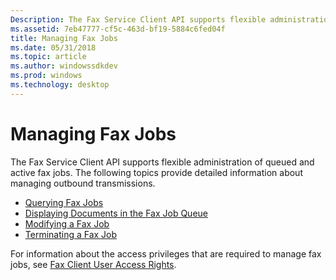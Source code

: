 ```yaml
---
Description: The Fax Service Client API supports flexible administration of queued and active fax jobs.
ms.assetid: 7eb47777-cf5c-463d-bf19-5884c6fed04f
title: Managing Fax Jobs
ms.date: 05/31/2018
ms.topic: article
ms.author: windowssdkdev
ms.prod: windows
ms.technology: desktop
---
```


# Managing Fax Jobs

The Fax Service Client API supports flexible administration of queued and active fax jobs. The following topics provide detailed information about managing outbound transmissions.

-   [Querying Fax Jobs](-mfax-querying-fax-jobs.md)
-   [Displaying Documents in the Fax Job Queue](-mfax-displaying-documents-in-the-fax-job-queue.md)
-   [Modifying a Fax Job](-mfax-modifying-a-fax-job.md)
-   [Terminating a Fax Job](-mfax-terminating-a-fax-job.md)

For information about the access privileges that are required to manage fax jobs, see [Fax Client User Access Rights](-mfax-fax-client-user-access-rights.md).

 

 



